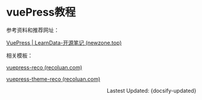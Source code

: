 # vuePress教程





参考资料和推荐网址：

[VuePress | LearnData-开源笔记 (newzone.top)](https://newzone.top/web/VuePress.html)

相关模板：

[vuepress-reco (recoluan.com)](http://v2.vuepress-reco.recoluan.com/)

[vuepress-theme-reco (recoluan.com)](https://vuepress-theme-reco.recoluan.com/)

<p style="text-align:right">Lastest Updated: {docsify-updated}</p>